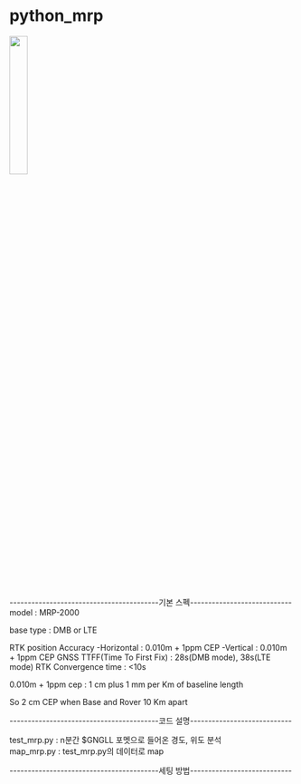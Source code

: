 # python_mrp


<img src = "https://user-images.githubusercontent.com/26535065/175887768-87aab946-71c0-4087-b54a-ab333bb2f7d2.jpg" width="25%" height="25%">

-----------------------------------------기본 스펙----------------------------  
model : MRP-2000

base type : DMB or LTE

RTK position Accuracy
-Horizontal : 0.010m + 1ppm CEP
-Vertical : 0.010m + 1ppm CEP
GNSS TTFF(Time To First Fix) : 28s(DMB mode), 38s(LTE mode)
RTK Convergence time : <10s


0.010m + 1ppm cep : 1 cm plus 1 mm per Km of baseline length

So 2 cm CEP when Base and Rover 10 Km apart​

-----------------------------------------코드 설명----------------------------  


test_mrp.py : n분간 $GNGLL 포멧으로 들어온 경도, 위도 분석   
map_mrp.py : test_mrp.py의 데이터로 map



-----------------------------------------세팅 방법----------------------------  




















